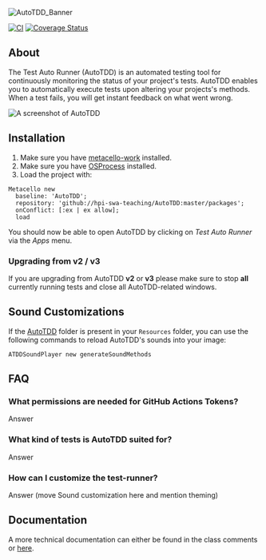 ![AutoTDD_Banner](https://user-images.githubusercontent.com/58258541/126001012-dac234d9-e242-4ac0-86d1-0b227f237321.png)


[![CI](https://github.com/hpi-swa-teaching/AutoTDD/workflows/CI/badge.svg?branch=dev)](https://github.com/hpi-swa-teaching/AutoTDD/actions)
[![Coverage Status](https://coveralls.io/repos/github/hpi-swa-teaching/AutoTDD/badge.svg?branch=dev)](https://coveralls.io/github/hpi-swa-teaching/AutoTDD?branch=dev)

## About
The Test Auto Runner (AutoTDD) is an automated testing tool for continuously monitoring the status of your project's tests. AutoTDD enables you to automatically execute tests upon altering your projects's methods. When a test fails, you will get instant feedback on what went wrong.

![A screenshot of AutoTDD](https://i.imgur.com/EuCCRDX.png)
## Installation
1. Make sure you have [metacello-work](https://github.com/dalehenrich/metacello-work) installed.
2. Make sure you have [OSProcess](http://wiki.squeak.org/squeak/708) installed.
3. Load the project with:
```smalltalk
Metacello new
  baseline: 'AutoTDD';
  repository: 'github://hpi-swa-teaching/AutoTDD:master/packages';
  onConflict: [:ex | ex allow];
  load
```
You should now be able to open AutoTDD by clicking on *Test Auto Runner* via the *Apps* menu.

### Upgrading from v2 / v3
If you are upgrading from AutoTDD **v2** or **v3** please make sure to stop **all** currently running tests and close all AutoTDD-related windows.

## Sound Customizations
If the [AutoTDD](https://github.com/hpi-swa-teaching/AutoTDD/tree/master/resources) folder is present in your `Resources` folder, you can use the following commands to reload AutoTDD's sounds into your image:
```smalltalk
ATDDSoundPlayer new generateSoundMethods
```


## FAQ

### What permissions are needed for GitHub Actions Tokens?
Answer

### What kind of tests is AutoTDD suited for?
Answer

### How can I customize the test-runner?
Answer (move Sound customization here and mention theming)

## Documentation
A more technical documentation can either be found in the class comments or [here](https://github.com/hpi-swa-teaching/AutoTDD/wiki).
